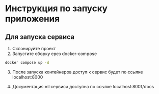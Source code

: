# Инструкция по запуску приложения

## Для запуска сервиса

1. Склонируйте проект
2. Запустите сборку ерез docker-compose
```sh
docker compose up -d
```
3. После запуска контейнеров доступ к сервис будет по ссылке
localhost:8000

4. Документация ml сервиса доступна по ссылке
localhost:8001/docs
